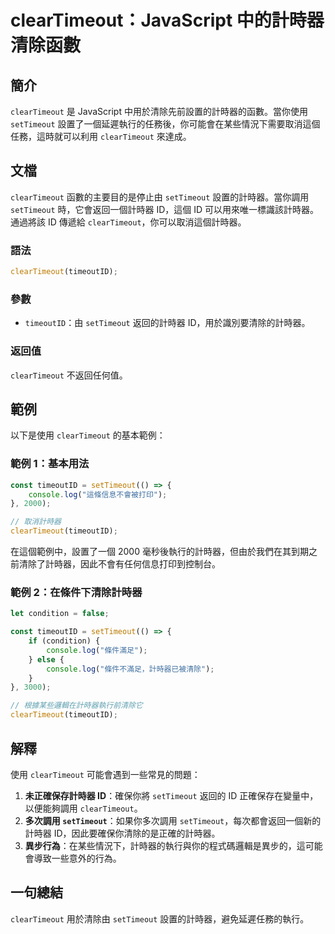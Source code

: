 <!--
Meta Description: # clearTimeout：JavaScript 中的計時器清除函數 ## 簡介 `clearTimeout` 是 JavaScript 中用於清除先前設置的計時器的函數。當你使用 `setTimeout` 設置了一個延遲執行的任務後，你可能會在某些情況下需要取消這個任務，這時就可以利用 `cle...
Meta Keywords: cleartimeout, settimeout, timeoutid, javascript, console
-->

# clearTimeout：JavaScript 中的計時器清除函數

## 簡介
`clearTimeout` 是 JavaScript 中用於清除先前設置的計時器的函數。當你使用 `setTimeout` 設置了一個延遲執行的任務後，你可能會在某些情況下需要取消這個任務，這時就可以利用 `clearTimeout` 來達成。

## 文檔
`clearTimeout` 函數的主要目的是停止由 `setTimeout` 設置的計時器。當你調用 `setTimeout` 時，它會返回一個計時器 ID，這個 ID 可以用來唯一標識該計時器。通過將該 ID 傳遞給 `clearTimeout`，你可以取消這個計時器。

### 語法
```javascript
clearTimeout(timeoutID);
```

### 參數
- `timeoutID`：由 `setTimeout` 返回的計時器 ID，用於識別要清除的計時器。

### 返回值
`clearTimeout` 不返回任何值。

## 範例
以下是使用 `clearTimeout` 的基本範例：

### 範例 1：基本用法
```javascript
const timeoutID = setTimeout(() => {
    console.log("這條信息不會被打印");
}, 2000);

// 取消計時器
clearTimeout(timeoutID);
```
在這個範例中，設置了一個 2000 毫秒後執行的計時器，但由於我們在其到期之前清除了計時器，因此不會有任何信息打印到控制台。

### 範例 2：在條件下清除計時器
```javascript
let condition = false;

const timeoutID = setTimeout(() => {
    if (condition) {
        console.log("條件滿足");
    } else {
        console.log("條件不滿足，計時器已被清除");
    }
}, 3000);

// 根據某些邏輯在計時器執行前清除它
clearTimeout(timeoutID);
```

## 解釋
使用 `clearTimeout` 可能會遇到一些常見的問題：

1. **未正確保存計時器 ID**：確保你將 `setTimeout` 返回的 ID 正確保存在變量中，以便能夠調用 `clearTimeout`。
2. **多次調用 `setTimeout`**：如果你多次調用 `setTimeout`，每次都會返回一個新的計時器 ID，因此要確保你清除的是正確的計時器。
3. **異步行為**：在某些情況下，計時器的執行與你的程式碼邏輯是異步的，這可能會導致一些意外的行為。

## 一句總結
`clearTimeout` 用於清除由 `setTimeout` 設置的計時器，避免延遲任務的執行。